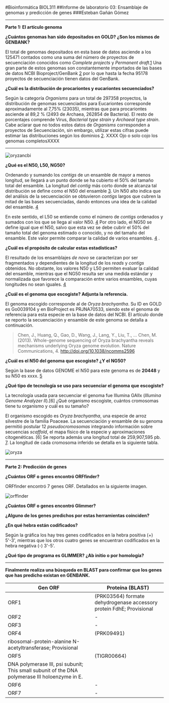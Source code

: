 #Bioinformática BIOL311##Informe de laboratorio 03: Ensamblaje de genomas y predicción de genes###Esteban Gañán Gómez___**Parte 1: El artículo genoma****¿Cuántos genomas han sido depositados en GOLD? ¿Son los mismos de GENBANK?**El total de genomas depositados en esta base de datos asciende a los 125471 contados como una suma del número de proyectos  de secuenciación conocidos como _Complete projects_ y _Permanent draft_.[1](https://gold.jgi.doe.gov/statistics) Una gran parte de estos genomas son constantemente importados de las bases de datos NCBI Bioproject/GenBank [2](https://www.ncbi.nlm.nih.gov/pmc/articles/PMC5210664/#B39) por lo que hasta la fecha 95178 proyectos de secuenciación tienen datos del GenBank.  	**¿Cuál es la distribución de procariontes y eucariontes secuenciados?**Según la categoría _Organisms_ para un total de 297358 proyectos, la distribución de genomas secuenciados para Eucariontes corresponde aproximadamente al 7,75% (23035), mientras que para procariontes asciende al 89,2 % (2493 de Archaea, 262854 de Bacteria). El resto de porcentajes comprende Virus, _Bacterial type strain_ y _Archaeal type strain_. Cabe aclarar que no todos estos datos de _Organisms_ corresponden a proyectos de Secuenciación, sin embargo, utilizar estas cifras puede estimar las distribuciones según los dominios [2](https://www.ncbi.nlm.nih.gov/pmc/articles/PMC5210664/#B39).XXXX Ojo o solo cojo los genomas completosXXXX___![oryzancbi](https://user-images.githubusercontent.com/37596314/38148789-481b5154-342e-11e8-8c34-7847476372e8.PNG)**¿Qué es el N50, L50, NG50?**Ordenando y sumando los _contigs_ de un ensamble de mayor a menos longitud, se llegará a un punto donde se ha cubierto el 50% del tamaño total del ensamble. La longitud del _contig_ más corto donde se alcanza tal distribución se define como el N50 del ensamble [3](https://www.ebi.ac.uk/ena/browse/assembly-format). Un N50 alto indica que del análisis de la secuenciación se obtuvieron _contigs_ largos que cubren la mitad de las bases secuenciadas, dando entonces una idea de la calidad del ensamble. [4](https://en.wikipedia.org/wiki/N50,_L50,_and_related_statistics)En este sentido, el L50 se entiende como el número de _contigs_  ordenados y sumados con los que se llega al valor N50. [4](https://en.wikipedia.org/wiki/N50,_L50,_and_related_statistics)Por otro lado, el NG50 se define igual que el N50, salvo que esta vez se debe cubrir el 50% del tamaño total del genoma estimado o conocido, y no del tamaño del ensamble. Este valor permite comparar la calidad de varios ensambles. [4](https://en.wikipedia.org/wiki/N50,_L50,_and_related_statistics).**¿Cuál es el propósito de calcular estas estadísticas?**El resultado de los ensamblajes _de novo_  se caracterizan por ser fragmentados y dependientes de la longitud de los _reads_ y _contigs_ obtenidos. No obstante, los valores N50 y L50 permiten evaluar la calidad del ensamble, mientras que el NG50 resulta ser una medida estándar y normalizada que favorece la comparación entre varios ensambles, cuyas longitudes no sean iguales. [4](https://en.wikipedia.org/wiki/N50,_L50,_and_related_statistics)**¿Cuál es el genoma que escogiste? Adjunta la referencia.**El genoma escogido corresponde al de _Oryza brachyantha_. Su ID en GOLD es Go0039104 y en BioProject es PRJNA70533, siendo este el genoma de referencia para esta especie en la base de datos del NCBI.El artículo donde se reporto la secuenciación y ensamble de este genoma se detalla a continuación. > Chen, J., Huang, Q., Gao, D., Wang, J., Lang, Y., Liu, T., … Chen, M. (2013). Whole-genome sequencing of Oryza brachyantha reveals mechanisms underlying Oryza genome evolution. Nature Communications, 4. http://doi.org/10.1038/ncomms2596**¿Cuál es el N50 del genoma que escogiste? ¿Y el NG50?**Según la base de datos GENOME el N50 para este genoma es de **20448** y su N50 es xxxx. [5](https://www.ncbi.nlm.nih.gov/genome/?term=txid4533[Organism:noexp]) **¿Qué tipo de tecnología se uso para secuenciar el genoma que escogiste?**La tecnología usada para secuenciar el genoma fue Illumina GAIIx (_IlluminaGenome Analyzer II_).[6]¿Qué organismo escogiste, cuántos cromosomas tiene tu organismo y cuál es su tamaño?El organismo escogido es _Oryza brachyantha_, una especie de arroz silvestre de la familia Poaceae. La secuenciación y ensamble de su genoma permitió postular 12 _pseudocromosomas_ integrando información sobre secuencias _scaffold_, el mapa físico de la especie y aproximaciones citogenéticas. [6] Se reporta además una longitud total de 259,907,595 pb. [7](https://www.ncbi.nlm.nih.gov/assembly/GCF_000231095.1/). La longitud de cada cromosoma inferido se detalla en la siguiente tabla. ![oryza](https://user-images.githubusercontent.com/37596314/38148683-ddb24c1e-342d-11e8-9397-dc0154f99454.PNG)___**Parte 2: Predicción de genes****¿Cuántos ORF o genes encontró ORFfinder?**ORFfinder encontró 7 genes ORF. Detallados en la siguiente imagen.![orffinder](https://user-images.githubusercontent.com/37596314/38149363-ad88b732-3430-11e8-8fad-a7192dd3d644.PNG) **¿Cuántos ORF o genes encontró Glimmer?****¿Alguno de los genes predichos por estas herramientas coinciden?****¿En qué hebra están codificados?**Según la gráfica los hay tres genes codificados en la hebra positiva (+) 5'-3', mientras que los otros cuatro genes se encuentran codificados en la hebra negativa (-) 3'-5'.**¿Qué tipo de programa es GLIMMER? ¿Ab initio o por homología?**___**Finalmente realiza una búsqueda en BLAST para confirmar que los genes que has predicho existan en GENBANK.**|  Gen ORF 	|  Proteína (BLAST) 	||---	|---	||  ORF1 	| (PRK03564)  formate dehydrogenase accessory protein FdhE; Provisional	||  ORF2 	|   -	||  ORF3	|   -	||  ORF4	| (PRK09491)	ribosomal-protein-alanine N-acetyltransferase; Provisional 	||  ORF5 	| (TIGR00664)	DNA polymerase III, psi subunit; This small subunit of the DNA polymerase III holoenzyme in E.  	||  ORF6 	|  - 	||  ORF7   	|  -	|  
